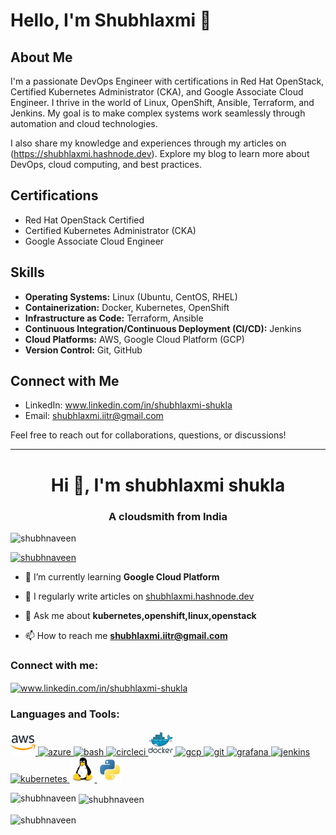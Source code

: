 <!-- Title -->
# Hello, I'm Shubhlaxmi 👋

## About Me

I'm a passionate DevOps Engineer with certifications in Red Hat OpenStack, Certified Kubernetes Administrator (CKA), and Google Associate Cloud Engineer. I thrive in the world of Linux, OpenShift, Ansible, Terraform, and Jenkins. My goal is to make complex systems work seamlessly through automation and cloud technologies.

I also share my knowledge and experiences through my articles on (https://shubhlaxmi.hashnode.dev). Explore my blog to learn more about DevOps, cloud computing, and best practices.

## Certifications

- Red Hat OpenStack Certified
- Certified Kubernetes Administrator (CKA)
- Google Associate Cloud Engineer

## Skills

- **Operating Systems:** Linux (Ubuntu, CentOS, RHEL)
- **Containerization:** Docker, Kubernetes, OpenShift
- **Infrastructure as Code:** Terraform, Ansible
- **Continuous Integration/Continuous Deployment (CI/CD):** Jenkins
- **Cloud Platforms:** AWS, Google Cloud Platform (GCP)
- **Version Control:** Git, GitHub



## Connect with Me

- LinkedIn: www.linkedin.com/in/shubhlaxmi-shukla
- Email: shubhlaxmi.iitr@gmail.com

Feel free to reach out for collaborations, questions, or discussions!

---

<!-- Add any additional sections, badges, or custom styles as needed -->
<h1 align="center">Hi 👋, I'm shubhlaxmi shukla</h1>
<h3 align="center">A cloudsmith from India</h3>

<p align="left"> <img src="https://komarev.com/ghpvc/?username=shubhnaveen&label=Profile%20views&color=0e75b6&style=flat" alt="shubhnaveen" /> </p>

<p align="left"> <a href="https://github.com/ryo-ma/github-profile-trophy"><img src="https://github-profile-trophy.vercel.app/?username=shubhnaveen" alt="shubhnaveen" /></a> </p>

- 🌱 I’m currently learning **Google Cloud Platform**

- 📝 I regularly write articles on [shubhlaxmi.hashnode.dev](shubhlaxmi.hashnode.dev)

- 💬 Ask me about **kubernetes,openshift,linux,openstack**

- 📫 How to reach me **shubhlaxmi.iitr@gmail.com**

<h3 align="left">Connect with me:</h3>
<p align="left">
<a href="https://linkedin.com/in/www.linkedin.com/in/shubhlaxmi-shukla" target="blank"><img align="center" src="https://raw.githubusercontent.com/rahuldkjain/github-profile-readme-generator/master/src/images/icons/Social/linked-in-alt.svg" alt="www.linkedin.com/in/shubhlaxmi-shukla" height="30" width="40" /></a>
</p>

<h3 align="left">Languages and Tools:</h3>
<p align="left"> <a href="https://aws.amazon.com" target="_blank" rel="noreferrer"> <img src="https://raw.githubusercontent.com/devicons/devicon/master/icons/amazonwebservices/amazonwebservices-original-wordmark.svg" alt="aws" width="40" height="40"/> </a> <a href="https://azure.microsoft.com/en-in/" target="_blank" rel="noreferrer"> <img src="https://www.vectorlogo.zone/logos/microsoft_azure/microsoft_azure-icon.svg" alt="azure" width="40" height="40"/> </a> <a href="https://www.gnu.org/software/bash/" target="_blank" rel="noreferrer"> <img src="https://www.vectorlogo.zone/logos/gnu_bash/gnu_bash-icon.svg" alt="bash" width="40" height="40"/> </a> <a href="https://circleci.com" target="_blank" rel="noreferrer"> <img src="https://www.vectorlogo.zone/logos/circleci/circleci-icon.svg" alt="circleci" width="40" height="40"/> </a> <a href="https://www.docker.com/" target="_blank" rel="noreferrer"> <img src="https://raw.githubusercontent.com/devicons/devicon/master/icons/docker/docker-original-wordmark.svg" alt="docker" width="40" height="40"/> </a> <a href="https://cloud.google.com" target="_blank" rel="noreferrer"> <img src="https://www.vectorlogo.zone/logos/google_cloud/google_cloud-icon.svg" alt="gcp" width="40" height="40"/> </a> <a href="https://git-scm.com/" target="_blank" rel="noreferrer"> <img src="https://www.vectorlogo.zone/logos/git-scm/git-scm-icon.svg" alt="git" width="40" height="40"/> </a> <a href="https://grafana.com" target="_blank" rel="noreferrer"> <img src="https://www.vectorlogo.zone/logos/grafana/grafana-icon.svg" alt="grafana" width="40" height="40"/> </a> <a href="https://www.jenkins.io" target="_blank" rel="noreferrer"> <img src="https://www.vectorlogo.zone/logos/jenkins/jenkins-icon.svg" alt="jenkins" width="40" height="40"/> </a> <a href="https://kubernetes.io" target="_blank" rel="noreferrer"> <img src="https://www.vectorlogo.zone/logos/kubernetes/kubernetes-icon.svg" alt="kubernetes" width="40" height="40"/> </a> <a href="https://www.linux.org/" target="_blank" rel="noreferrer"> <img src="https://raw.githubusercontent.com/devicons/devicon/master/icons/linux/linux-original.svg" alt="linux" width="40" height="40"/> </a> <a href="https://www.python.org" target="_blank" rel="noreferrer"> <img src="https://raw.githubusercontent.com/devicons/devicon/master/icons/python/python-original.svg" alt="python" width="40" height="40"/> </a> </p>

<p><img align="left" src="https://github-readme-stats.vercel.app/api/top-langs?username=shubhnaveen&show_icons=true&locale=en&layout=compact" alt="shubhnaveen" /></p>

<p>&nbsp;<img align="center" src="https://github-readme-stats.vercel.app/api?username=shubhnaveen&show_icons=true&locale=en" alt="shubhnaveen" /></p>

<p><img align="center" src="https://github-readme-streak-stats.herokuapp.com/?user=shubhnaveen&" alt="shubhnaveen" /></p>
